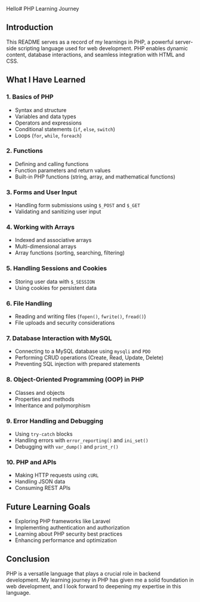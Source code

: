 Hello# PHP Learning Journey

## Introduction
This README serves as a record of my learnings in PHP, a powerful server-side scripting language used for web development. PHP enables dynamic content, database interactions, and seamless integration with HTML and CSS.

## What I Have Learned

### 1. Basics of PHP
- Syntax and structure
- Variables and data types
- Operators and expressions
- Conditional statements (`if`, `else`, `switch`)
- Loops (`for`, `while`, `foreach`)

### 2. Functions
- Defining and calling functions
- Function parameters and return values
- Built-in PHP functions (string, array, and mathematical functions)

### 3. Forms and User Input
- Handling form submissions using `$_POST` and `$_GET`
- Validating and sanitizing user input

### 4. Working with Arrays
- Indexed and associative arrays
- Multi-dimensional arrays
- Array functions (sorting, searching, filtering)

### 5. Handling Sessions and Cookies
- Storing user data with `$_SESSION`
- Using cookies for persistent data

### 6. File Handling
- Reading and writing files (`fopen()`, `fwrite()`, `fread()`)
- File uploads and security considerations

### 7. Database Interaction with MySQL
- Connecting to a MySQL database using `mysqli` and `PDO`
- Performing CRUD operations (Create, Read, Update, Delete)
- Preventing SQL injection with prepared statements

### 8. Object-Oriented Programming (OOP) in PHP
- Classes and objects
- Properties and methods
- Inheritance and polymorphism

### 9. Error Handling and Debugging
- Using `try-catch` blocks
- Handling errors with `error_reporting()` and `ini_set()`
- Debugging with `var_dump()` and `print_r()`

### 10. PHP and APIs
- Making HTTP requests using `cURL`
- Handling JSON data
- Consuming REST APIs

## Future Learning Goals
- Exploring PHP frameworks like Laravel
- Implementing authentication and authorization
- Learning about PHP security best practices
- Enhancing performance and optimization

## Conclusion
PHP is a versatile language that plays a crucial role in backend development. My learning journey in PHP has given me a solid foundation in web development, and I look forward to deepening my expertise in this language.

